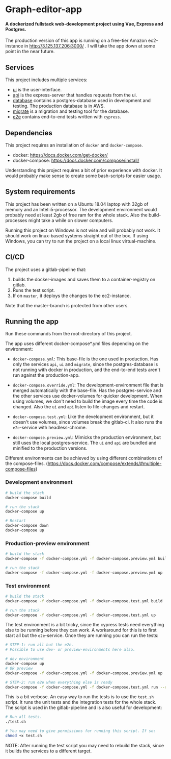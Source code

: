 # Graph-editor-app
#### A dockerized fullstack web-development project using Vue, Express and Postgres.

The production version of this app is running on a free-tier Amazon ec2-instance in
http://3.125.137.206:3000/ . I will take the app down at some point in the near future.

## Services
This project includes multiple services:
  - [ui](./ui/index.md) is the user-interface.
  - [api](./api/index.md) is the express-server that handles requests from the ui.
  - [database](./database/index.md) contains a postgres-database used in development and testing. The production database is in AWS.
  - [migrate](./migrate/index.md) is a migration and testing tool for the database.
  - [e2e](./e2e/index.md) contains end-to-end tests written with `cypress`.

## Dependencies
This project requires an installation of `docker` and `docker-compose`.
  - docker: https://docs.docker.com/get-docker/
  - docker-compose: https://docs.docker.com/compose/install/

Understanding this project requires a bit of prior experience with docker. It would probably make sense to create some bash-scripts for easier usage.

## System requirements
This project has been written on a Ubuntu 18.04 laptop with 32gb of memory and an Intel i5-processor. The development environment would probably need at least 2gb of free ram for the whole stack. Also the build-processes might take a while on slower computers.

Running this project on Windows is not wise and will probably not work. It should work on linux-based systems straight out of the box. If using Windows, you can try to run the project on a local linux virtual-machine.

## CI/CD
The project uses a gitlab-pipeline that:
  1. builds the docker-images and saves them to a container-registry on gitlab.
  2. Runs the test script.
  3. If on `master`, it deploys the changes to the ec2-instance.

Note that the master-branch is protected from other users.

## Running the app
Run these commands from the root-directory of this project.

The app uses different docker-compose*.yml files depending on the environment:
  - `docker-compose.yml`: This base-file is the one used in production. Has only the services `api`, `ui` and `migrate`, since the postgres-database is not running with docker in production, and the end-to-end tests aren't run against the production-app.

  - `docker-compose.override.yml`: The development-environment file that is merged automatically with the base-file. Has the postgres-service and the other services use docker-volumes for quicker development. When using volumes, we don't need to build the image every time the code is changed. Also the `ui` and `api` listen to file-changes and restart.

  - `docker-compose.test.yml`: Like the development environment, but it doesn't use volumes, since volumes break the gitlab-ci. It also runs the `e2e`-service with headless-chrome.

  - `docker-compose.preview.yml`: Mimicks the production environment, but still uses the local postgres-service. The `ui` and `api` are bundled and minified to the production versions.

Different environments can be achieved by using different combinations of the compose-files. (https://docs.docker.com/compose/extends/#multiple-compose-files)


### Development environment
```bash
# build the stack
docker-compose build

# run the stack
docker-compose up

# Restart
docker-compose down
docker-compose up
```

### Production-preview environment
```bash
# build the stack
docker-compose -f docker-compose.yml -f docker-compose.preview.yml build

# run the stack
docker-compose -f docker-compose.yml -f docker-compose.preview.yml up
```

### Test environment
```bash
# build the stack
docker-compose -f docker-compose.yml -f docker-compose.test.yml build

# run the stack
docker-compose -f docker-compose.yml -f docker-compose.test.yml up
```

The test environment is a bit tricky, since the cypress tests need everything else to be running before they can work. A workaround for this is to first start all but the `e2e`-service. Once they are running you can run the tests:

```bash
# STEP-1: run all but the e2e.
# Possible to use dev- or preview-environments here also.

# dev environment
docker-compose up
# OR preview
docker-compose -f docker-compose.yml -f docker-compose.preview.yml up

# STEP-2: run e2e when everything else is ready
docker-compose -f docker-compose.yml -f docker-compose.test.yml run --rm e2e
```

This is a bit verbose. An easy way to run the tests is to use the `test.sh` script. It runs the unit tests and the integration tests for the whole stack. The script is used in the gitlab-pipeline and is also useful for development:

```bash
# Run all tests.
./test.sh

# You may need to give permissions for running this script. If so:
chmod +x test.sh
```

NOTE: After running the test script you may need to rebuild the stack, since it builds the services to a different target.
